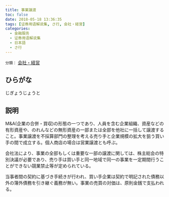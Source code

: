 ```yaml
---
title: 事業譲渡
toc: false
date: 2018-05-18 13:36:35
tags: [证券用语解说集, さ行, 会社・経営]
categories:
  - 金融服务
  - 证券用语解说集
  - 日本語
  - さ行
---
```


`分類：` [会社・経営](/tags/会社・経営/)

## ひらがな

じぎょうじょうと

## 説明

M&A(企業の合併・買収)の形態の一つであり、人員を含む企業組織、資産などの有形資産や、のれんなどの無形資産の一部または全部を他社に一括して譲渡すること。事業譲渡を不採算部門の整理を考える売り手と企業規模の拡大を狙う買い手の間で成立する。個人商店の場合は営業譲渡とも呼ぶ。

会社法により、事業の全部もしくは重要な一部の譲渡に関しては、株主総会の特別決議が必要であり、売り手は買い手と同一地域で同一の事業を一定期間行うことができない競業禁止等が定められている。

当事者間の契約に基づき手続きが行われ、買い手企業は契約で明記された債務以外の簿外債務を引き継ぐ義務が無い。事業の売買の対価は、原則金銭で支払われる。
